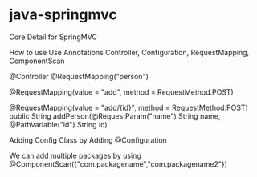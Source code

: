# java-springmvc
Core Detail for SpringMVC


How to use Use Annotations
Controller, Configuration, RequestMapping, ComponentScan

@Controller
@RequestMapping("person")

@RequestMapping(value = "add", method = RequestMethod.POST)

@RequestMapping(value = "add/{id}", method = RequestMethod.POST)
public String addPerson(@RequestParam("name") String name, @PathVariable("id") String id) 

Adding Config Class by Adding @Configuration

We can add multiple packages by using @ComponentScan({"com.packagename","com.packagename2"})


